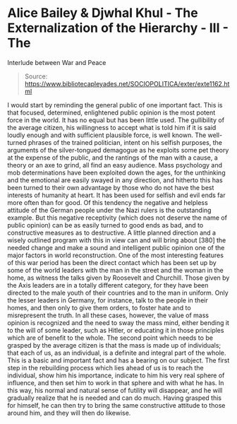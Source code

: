 # Alice Bailey & Djwhal Khul - The Externalization of the Hierarchy - III - The
Interlude between War and Peace

> Source: https://www.bibliotecapleyades.net/SOCIOPOLITICA/exter/exte1162.html

I would start by reminding the general public of one important fact. This is that focused, determined, enlightened public opinion is the most potent force in the world. It has no equal but has been little used. The gullibility of the average citizen, his willingness to accept what is told him if it is said loudly enough and with sufficient plausible force, is well known. The well-turned phrases of the trained politician, intent on his selfish purposes, the arguments of the silver-tongued demagogue as he exploits some pet theory at the expense of the public, and the rantings of the man with a cause, a theory or an axe to grind, all find an easy audience. Mass psychology and mob determinations have been exploited down the ages, for the unthinking and the emotional are easily swayed in any direction, and hitherto this has been turned to their own advantage by those who do not have the best interests of humanity at heart. It has been used for selfish and evil ends far more often than for good. Of this tendency the negative and helpless attitude of the German people under the Nazi rulers is the outstanding example.
But this negative receptivity (which does not deserve the name of public opinion) can be as easily turned to good ends as bad, and to constructive measures as to destructive. A little planned direction and a wisely outlined program with this in view can and will bring about [380] the needed change and make a sound and intelligent public opinion one of the major factors in world reconstruction. One of the most interesting features of this war period has been the direct contact which has been set up by some of the world leaders with the man in the street and the woman in the home, as witness the talks given by Roosevelt and Churchill. Those given by the Axis leaders are in a totally different category, for they have been directed to the male youth of their countries and to the man in uniform. Only the lesser leaders in Germany, for instance, talk to the people in their homes, and then only to give them orders, to foster hate and to misrepresent the truth. In all these cases, however, the value of mass opinion is recognized and the need to sway the mass mind, either bending it to the will of some leader, such as Hitler, or educating it in those principles which are of benefit to the whole.
The second point which needs to be grasped by the average citizen is that the mass is made up of individuals; that each of us, as an individual, is a definite and integral part of the whole. This is a basic and important fact and has a bearing on our subject. The first step in the rebuilding process which lies ahead of us is to reach the individual, show him his importance, indicate to him his very real sphere of influence, and then set him to work in that sphere and with what he has. In this way, his normal and natural sense of futility will disappear, and he will gradually realize that he is needed and can do much. Having grasped this for himself, he can then try to bring the same constructive attitude to those around him, and they will then do likewise.
